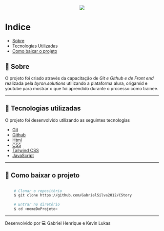 <h1 align="center">
  <a href="https://store.steampowered.com/app/730/CounterStrike_Global_Offensive/" target="_blank">
    <img src="https://seeklogo.com/images/C/csgo-logo-CAA0A4D48A-seeklogo.com.png" class="lg:h-60 md:h-24 h-16">
  </a>
</h1>

# Indice

- [Sobre](#-sobre)
- [Tecnologias Utilizadas](#-tecnologias-utilizadas)
- [Como baixar o projeto](#-Como-baixar-o-projeto)

## 🔖 Sobre

O projeto foi criado através da capacitação de *Git e Github e de Front end* realizada pela *byron.solutions* utilizando a plataforma alura, origamid e youtube para mostrar o que foi aprendido durante o processo como trainee.

---

## 🚀 Tecnologias utilizadas

O projeto foi desenvolvido utilizando as seguintes tecnologias

- [Git](https://git-scm.com/)
- [Github](https://github.com/)
- [Html](https://developer.mozilla.org/pt-BR/docs/Web/HTML)
- [CSS](https://developer.mozilla.org/pt-BR/docs/Web/CSS)
- [Tailwind CSS](https://tailwindcss.com/)
- [JavaScript](https://www.javascript.com/)
---

## 💾 Como baixar o projeto

```bash

    # Clonar o repositório
    $ git clone https://github.com/GabrielSilva2012/CStory
 
    # Entrar no diretório
    $ cd <nomeDoProjeto>

```
---
Desenvolvido por 💻 Gabriel Henrique e Kevin Lukas
